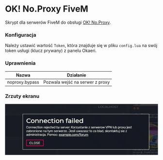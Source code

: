 # OK! No.Proxy FiveM
Skrypt dla serwerów FiveM do obsługi [OK! No.Proxy](https://www.okaeri.eu/services/noproxy).

### Konfiguracja
Należy ustawić wartość `Token`, która znajduje się w pliku `config.lua` na swój token usługi (klucz prywany) z panelu Okaeri.

### Uprawnienia
|      Nazwa     |            Działanie            |
|:--------------:|:-------------------------------:|
| noproxy.bypass | Pozwala wejść na serwer z proxy |

### Zrzuty ekranu
![](screenshot.png)
